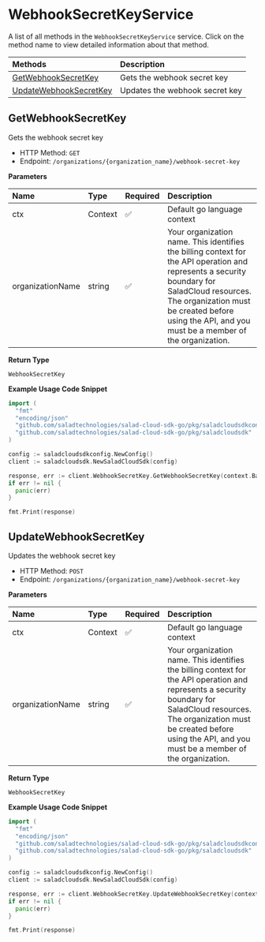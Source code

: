 # WebhookSecretKeyService

A list of all methods in the `WebhookSecretKeyService` service. Click on the method name to view detailed information about that method.

| Methods                                           | Description                    |
| :------------------------------------------------ | :----------------------------- |
| [GetWebhookSecretKey](#getwebhooksecretkey)       | Gets the webhook secret key    |
| [UpdateWebhookSecretKey](#updatewebhooksecretkey) | Updates the webhook secret key |

## GetWebhookSecretKey

Gets the webhook secret key

- HTTP Method: `GET`
- Endpoint: `/organizations/{organization_name}/webhook-secret-key`

**Parameters**

| Name             | Type    | Required | Description                                                                                                                                                                                                                                         |
| :--------------- | :------ | :------- | :-------------------------------------------------------------------------------------------------------------------------------------------------------------------------------------------------------------------------------------------------- |
| ctx              | Context | ✅       | Default go language context                                                                                                                                                                                                                         |
| organizationName | string  | ✅       | Your organization name. This identifies the billing context for the API operation and represents a security boundary for SaladCloud resources. The organization must be created before using the API, and you must be a member of the organization. |

**Return Type**

`WebhookSecretKey`

**Example Usage Code Snippet**

```go
import (
  "fmt"
  "encoding/json"
  "github.com/saladtechnologies/salad-cloud-sdk-go/pkg/saladcloudsdkconfig"
  "github.com/saladtechnologies/salad-cloud-sdk-go/pkg/saladcloudsdk"
)

config := saladcloudsdkconfig.NewConfig()
client := saladcloudsdk.NewSaladCloudSdk(config)

response, err := client.WebhookSecretKey.GetWebhookSecretKey(context.Background(), "organizationName")
if err != nil {
  panic(err)
}

fmt.Print(response)
```

## UpdateWebhookSecretKey

Updates the webhook secret key

- HTTP Method: `POST`
- Endpoint: `/organizations/{organization_name}/webhook-secret-key`

**Parameters**

| Name             | Type    | Required | Description                                                                                                                                                                                                                                         |
| :--------------- | :------ | :------- | :-------------------------------------------------------------------------------------------------------------------------------------------------------------------------------------------------------------------------------------------------- |
| ctx              | Context | ✅       | Default go language context                                                                                                                                                                                                                         |
| organizationName | string  | ✅       | Your organization name. This identifies the billing context for the API operation and represents a security boundary for SaladCloud resources. The organization must be created before using the API, and you must be a member of the organization. |

**Return Type**

`WebhookSecretKey`

**Example Usage Code Snippet**

```go
import (
  "fmt"
  "encoding/json"
  "github.com/saladtechnologies/salad-cloud-sdk-go/pkg/saladcloudsdkconfig"
  "github.com/saladtechnologies/salad-cloud-sdk-go/pkg/saladcloudsdk"
)

config := saladcloudsdkconfig.NewConfig()
client := saladcloudsdk.NewSaladCloudSdk(config)

response, err := client.WebhookSecretKey.UpdateWebhookSecretKey(context.Background(), "organizationName")
if err != nil {
  panic(err)
}

fmt.Print(response)
```
